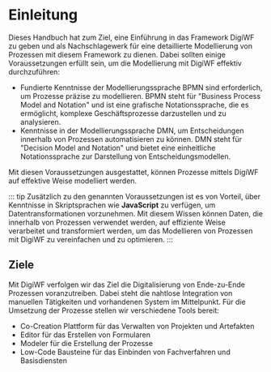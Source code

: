 # Einleitung

Dieses Handbuch hat zum Ziel, eine Einführung in das Framework DigiWF zu geben und als Nachschlagewerk für eine
detaillierte Modellierung von Prozessen mit diesem Framework zu dienen. Dabei sollten einige Voraussetzungen erfüllt
sein, um die Modellierung mit DigiWF effektiv durchzuführen:

- Fundierte Kenntnisse der Modellierungssprache BPMN sind erforderlich, um Prozesse präzise zu modellieren. BPMN steht
  für "Business Process Model and Notation" und ist eine grafische Notationssprache, die es ermöglicht, komplexe
  Geschäftsprozesse darzustellen und zu analysieren.
- Kenntnisse in der Modellierungssprache DMN, um Entscheidungen innerhalb von
  Prozessen automatisieren zu können. DMN steht für "Decision Model and Notation" und bietet eine einheitliche
  Notationssprache zur Darstellung von Entscheidungsmodellen.

Mit diesen Voraussetzungen ausgestattet, können Prozesse mittels DigiWF auf effektive Weise modelliert werden.

::: tip
Zusätzlich zu den genannten Voraussetzungen ist es von Vorteil, über Kenntnisse in Skriptsprachen wie **JavaScript** zu
verfügen, um Datentransformationen vorzunehmen. Mit diesem Wissen können Daten, die innerhalb von Prozessen verwendet
werden, auf effiziente Weise verarbeitet und transformiert werden, um das Modellieren von Prozessen mit DigiWF zu
vereinfachen und zu optimieren.
:::

## Ziele

Mit DigiWF verfolgen wir das Ziel die Digitalisierung von Ende-zu-Ende Prozessen voranzutreiben. Dabei steht die
nahtlose Integration von manuellen Tätigkeiten und vorhandenen System im Mittelpunkt. Für die Umsetzung
der Prozesse stellen wir verschiedene Tools bereit:

- Co-Creation Plattform für das Verwalten von Projekten und Artefakten
- Editor für das Erstellen von Formularen
- Modeler für die Erstellung der Prozesse
- Low-Code Bausteine für das Einbinden von Fachverfahren und Basisdiensten